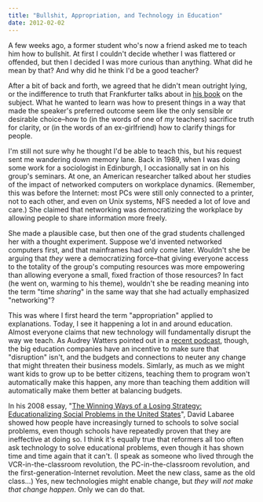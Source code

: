 ```yaml
---
title: "Bullshit, Appropriation, and Technology in Education"
date: 2012-02-02
---
```

A few weeks ago, a former student who's now a friend asked me to teach him how to bullshit. At first I couldn't decide whether I was flattered or offended, but then I decided I was more curious than anything. What did he mean by that? And why did he think I'd be a good teacher?

After a bit of back and forth, we agreed that he didn't mean outright lying, or the indifference to truth that Frankfurter talks about in <a href="http://www.amazon.com/Bullshit-Harry-G-Frankfurt/dp/0691122946">his book</a> on the subject. What he wanted to learn was how to present things in a way that made the speaker's preferred outcome seem like the only sensible or desirable choice–how to (in the words of one of <em>my</em> teachers) sacrifice truth for clarity, or (in the words of an ex-girlfriend) how to clarify things for people.

I'm still not sure why he thought I'd be able to teach this, but his request sent me wandering down memory lane. Back in 1989, when I was doing some work for a sociologist in Edinburgh, I occasionally sat in on his group's seminars. At one, an American researcher talked about her studies of the impact of networked computers on workplace dynamics. (Remember, this was before the Internet: most PCs were still only connected to a printer, not to each other, and even on Unix systems, NFS needed a lot of love and care.) She claimed that networking was democratizing the workplace by allowing people to share information more freely.

She made a plausible case, but then one of the grad students challenged her with a thought experiment. Suppose we'd invented networked computers first, and that mainframes had only come later. Wouldn't she be arguing that <em>they</em> were a democratizing force–that giving everyone access to the totality of the group's computing resources was more empowering than allowing everyone a small, fixed fraction of those resources? In fact (he went on, warming to his theme), wouldn't she be reading meaning into the term "time <em>sharing</em>" in the same way that she had actually emphasized "networking"?

This was where I first heard the term "appropriation" applied to explanations. Today, I see it happening a lot in and around education. Almost everyone claims that new technology will fundamentally disrupt the way we teach. As Audrey Watters pointed out in a <a href="http://hackeducation.com/2012/01/31/weekly-ed-tech-podcast-with-steve-hargadon-january-29/">recent podcast</a>, though, the big education companies have an incentive to make sure that "disruption" isn't, and the budgets and connections to neuter any change that might threaten their business models. Simlarly, as much as we might want kids to grow up to be better citizens, teaching them to program won't automatically make this happen, any more than teaching them addition will automatically make them better at balancing budgets.

In his 2008 essay, "<a href="http://www.stanford.edu/~dlabaree/publications/Educationalization_Paper-Ed_Theory_11-08.pdf">The Winning Ways of a Losing Strategy: Educationalizing Social Problems in the United States</a>", David Labaree showed how people have increasingly turned to schools to solve social problems, even though schools have repeatedly proven that they are ineffective at doing so. I think it's equally true that reformers all too often ask technology to solve educational problems, even though it has shown time and time again that it can't. (I speak as someone who lived through the VCR-in-the-classroom revolution, the PC-in-the-classroom revolution, and the first-generation-Internet revolution. Meet the new class, same as the old class…) Yes, new technologies might enable change, but <em>they will not make that change happen</em>. Only we can do that.
